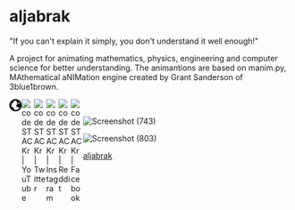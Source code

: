 # aljabrak

"If you can't explain it simply, you don't understand it well enough!"

A project for animating mathematics, physics, engineering and computer science for better understanding. 
The animantions are based on manim.py, MAthematical aNIMation engine created by Grant Sanderson of 3blue1brown.


[<img align="left" alt="codeSTACKr.com" width="22px" src="https://raw.githubusercontent.com/iconic/open-iconic/master/svg/globe.svg" />](https://www.3blue1brown.com/)
[<img align="left" alt="codeSTACKr | YouTube" width="22px" src="https://cdn.jsdelivr.net/npm/simple-icons@v3/icons/youtube.svg" />](https://www.youtube.com/channel/UCN0ssVJD0ANFjmggc1vkcww/featured)
[<img align="left" alt="codeSTACKr | Twitter" width="22px" src="https://cdn.jsdelivr.net/npm/simple-icons@v3/icons/twitter.svg" />](https://twitter.com/aljabrak)
[<img align="left" alt="codeSTACKr | Instagram" width="22px" src="https://cdn.jsdelivr.net/npm/simple-icons@v3/icons/instagram.svg" />](https://www.instagram.com/aljabrak/)
[<img align="left" alt="codeSTACKr | Reddit" width="22px" src="https://cdn.jsdelivr.net/npm/simple-icons@v3/icons/reddit.svg" />](https://www.reddit.com/user/aljabrak)
[<img align="left" alt="codeSTACKr | Facebook" width="22px" src="https://cdn.jsdelivr.net/npm/simple-icons@v3/icons/facebook.svg" />](https://web.facebook.com/aljabrak)
<br/>


![Screenshot (743)](https://user-images.githubusercontent.com/76210541/116897642-ef785780-ac4e-11eb-84fb-22cf144e085d.png)

![Screenshot (803)](https://user-images.githubusercontent.com/76210541/128622990-294e2ab9-948c-42b2-b9cf-106524891670.png)

[aljabrak](https://www.youtube.com/channel/UCN0ssVJD0ANFjmggc1vkcww/featured)
